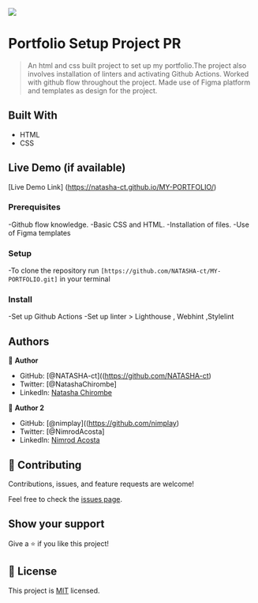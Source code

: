 ![](https://img.shields.io/badge/Microverse-blueviolet)

# Portfolio Setup Project PR

> An  html and css built project to set up my portfolio.The project also involves installation of linters and activating Github Actions.
> Worked with github flow throughout the project.
> Made use of Figma platform and templates as design for the project.


## Built With

- HTML
- CSS

## Live Demo (if available)

[Live Demo Link] (https://natasha-ct.github.io/MY-PORTFOLIO/)


### Prerequisites
-Github flow knowledge.
-Basic CSS and HTML.
-Installation of files.
-Use of Figma templates

### Setup
-To clone the repository run `[https://github.com/NATASHA-ct/MY-PORTFOLIO.git]` in your terminal

### Install
-Set up Github Actions
-Set up linter > Lighthouse , Webhint ,Stylelint


## Authors

👤 **Author**

- GitHub: [@NATASHA-ct]((https://github.com/NATASHA-ct)
- Twitter: [@NatashaChirombe]
- LinkedIn: [Natasha Chirombe](linkedin.com/in/natasha-chirombe-1531aa17b)

👤 **Author 2**

- GitHub: [@nimplay]((https://github.com/nimplay)
- Twitter: [@NimrodAcosta]
- LinkedIn: [Nimrod Acosta](https://www.linkedin.com/in/nimrod-acosta-734330169/)

## 🤝 Contributing

Contributions, issues, and feature requests are welcome!

Feel free to check the [issues page](../../issues/).

## Show your support

Give a ⭐️ if you like this project!

## 📝 License

This project is [MIT](./MIT.md) licensed.
